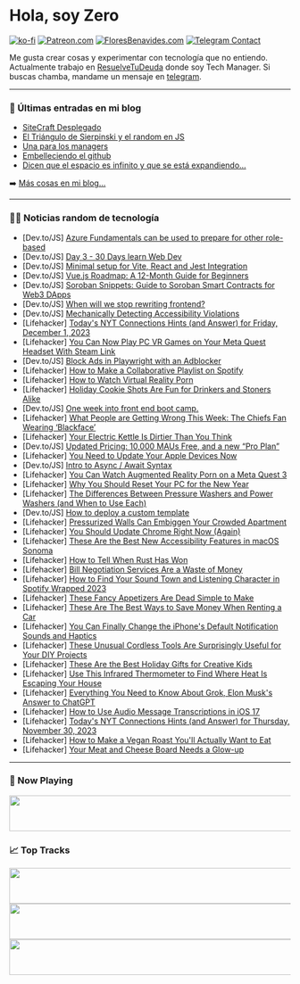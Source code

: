 # Hola, soy Zero

[![ko-fi](https://ko-fi.com/img/githubbutton_sm.svg)](https://ko-fi.com/J3J4N0LUK)
[![Patreon.com](https://img.shields.io/endpoint.svg?url=https%3A%2F%2Fshieldsio-patreon.vercel.app%2Fapi%3Fusername%3Dzerodragon%26type%3Dpatrons&style=for-the-badge)](https://patreon.com/zerodragon)
[![FloresBenavides.com](https://img.shields.io/website?down_message=oops&label=MiBlog&style=for-the-badge&up_message=online&url=https%3A%2F%2Ffloresbenavides.com)](https://floresbenavides.com)
[![Telegram Contact](https://img.shields.io/badge/escr%C3%ADbeme-ZeroDragon-%2326A5E4?style=for-the-badge&logo=telegram)](https://t.me/zerodragon)

Me gusta crear cosas y experimentar con tecnología que no entiendo.
Actualmente trabajo en [ResuelveTuDeuda](http://github.com/resuelve) donde soy Tech Manager.
Si buscas chamba, mandame un mensaje en [telegram](https://t.me/zerodragon).

---

### 📕 Últimas entradas en mi blog
<!-- BLOG-POST-LIST:START -->
- [SiteCraft Desplegado](https://floresbenavides.com/sitecraft-desplegado/)
- [El Triángulo de Sierpinski y el random en JS](https://floresbenavides.com/el-triangulo-de-sierpinski-y-el-random-en-js/)
- [Una para los managers](https://floresbenavides.com/una-para-los-managers/)
- [Embelleciendo el github](https://floresbenavides.com/embelleciendo-el-github/)
- [Dicen que el espacio es infinito y que se está expandiendo…](https://floresbenavides.com/dicen-que-el-espacio-es-infinito-y-que-se-esta-expandiendo/)
<!-- BLOG-POST-LIST:END -->

➡️ [Más cosas en mi blog...](https://floresbenavides.com)

---

### 👨‍💻 Noticias random de tecnología
<!-- TECH-POSTS:START -->
- [Dev.to/JS] [Azure Fundamentals can be used to prepare for other role-based](https://dev.to/robin123456/azure-fundamentals-can-be-used-to-prepare-for-other-role-based-1kfh)
- [Dev.to/JS] [Day 3 - 30 Days learn Web Dev](https://dev.to/johnc/day-3-30-days-learn-web-dev-5f3k)
- [Dev.to/JS] [Minimal setup for Vite, React and Jest Integration](https://dev.to/riolio/minimal-setup-for-vite-react-and-jest-integration-2ib6)
- [Dev.to/JS] [Vue.js Roadmap: A 12-Month Guide for Beginners](https://dev.to/susan56789/vuejs-roadmap-a-12-month-guide-for-beginners-5007)
- [Dev.to/JS] [Soroban Snippets: Guide to Soroban Smart Contracts for Web3 DApps](https://dev.to/z5208980/soroban-snippets-guide-to-soroban-smart-contracts-for-web3-dapps-1hpi)
- [Dev.to/JS] [When will we stop rewriting frontend?](https://dev.to/opensourcee/when-will-we-stop-rewriting-frontend-28od)
- [Dev.to/JS] [Mechanically Detecting Accessibility Violations](https://dev.to/hiro0218/mechanically-detecting-accessibility-violations-ja1)
- [Lifehacker] [Today&#39;s NYT Connections Hints &lpar;and Answer&rpar; for Friday, December 1, 2023](https://lifehacker.com/entertainment/nyt-connections-answer-today-december-1-2023)
- [Lifehacker] [You Can Now Play PC VR Games on Your Meta Quest Headset With Steam Link](https://lifehacker.com/tech/how-to-use-steam-link-on-your-meta-quest-headset)
- [Dev.to/JS] [Block Ads in Playwright with an Adblocker](https://dev.to/mikestopcontinues/block-ads-in-playwright-with-an-adblocker-p2b)
- [Lifehacker] [How to Make a Collaborative Playlist on Spotify](https://lifehacker.com/tech/how-to-make-a-collaborative-playlist-on-spotify)
- [Lifehacker] [How to Watch Virtual Reality Porn](https://lifehacker.com/how-to-watch-virtual-reality-porn-1848363266)
- [Lifehacker] [Holiday Cookie Shots Are Fun for Drinkers and Stoners Alike](https://lifehacker.com/food-drink/cookie-shot-recipe)
- [Dev.to/JS] [One week into front end boot camp.](https://dev.to/thebigdavec/one-week-into-front-end-boot-camp-32i7)
- [Lifehacker] [What People are Getting Wrong This Week: The Chiefs Fan Wearing ‘Blackface’](https://lifehacker.com/entertainment/chiefs-fan-wearing-black-and-red-face-paint)
- [Lifehacker] [Your Electric Kettle Is Dirtier Than You Think](https://lifehacker.com/home/how-to-deep-clean-an-electric-kettle)
- [Dev.to/JS] [Updated Pricing: 10,000 MAUs Free, and a new “Pro Plan”](https://dev.to/clerk/updated-pricing-10000-maus-free-and-a-new-pro-plan-5gaa)
- [Lifehacker] [You Need to Update Your Apple Devices Now](https://lifehacker.com/tech/update-apple-devices-now)
- [Dev.to/JS] [Intro to Async / Await Syntax](https://dev.to/danielj/intro-to-async-await-syntax-3bic)
- [Lifehacker] [You Can Watch Augmented Reality Porn on a Meta Quest 3](https://lifehacker.com/tech/how-to-watch-augmented-reality-porn-on-meta-quest-3)
- [Lifehacker] [Why You Should Reset Your PC for the New Year](https://lifehacker.com/tech/reset-your-pc-for-a-fresh-start-this-year)
- [Lifehacker] [The Differences Between Pressure Washers and Power Washers &lpar;and When to Use Each&rpar;](https://lifehacker.com/home/differences-between-power-washers-and-pressure-washers)
- [Dev.to/JS] [How to deploy a custom template](https://dev.to/ulomaekpe/how-to-deploy-a-custom-template-2b5n)
- [Lifehacker] [Pressurized Walls Can Embiggen Your Crowded Apartment](https://lifehacker.com/money/pressurized-walls-for-rentals-apartments)
- [Lifehacker] [You Should Update Chrome Right Now &lpar;Again&rpar;](https://lifehacker.com/tech/update-chrome-asap)
- [Lifehacker] [These Are the Best New Accessibility Features in macOS Sonoma](https://lifehacker.com/tech/the-best-new-accessibility-features-in-macos-sonoma)
- [Lifehacker] [How to Tell When Rust Has Won](https://lifehacker.com/home/how-to-tell-when-something-is-rusted-beyond-repair)
- [Lifehacker] [Bill Negotiation Services Are a Waste of Money](https://lifehacker.com/money/how-to-negotiate-lower-bills)
- [Lifehacker] [How to Find Your Sound Town and Listening Character in Spotify Wrapped 2023](https://lifehacker.com/tech/spotify-wrapped-2023-find-your-sound-town-and-listening-character)
- [Lifehacker] [These Fancy Appetizers Are Dead Simple to Make](https://lifehacker.com/food-drink/easy-fancy-appetizers)
- [Lifehacker] [These Are The Best Ways to Save Money When Renting a Car](https://lifehacker.com/travel/how-to-save-money-when-renting-a-car)
- [Lifehacker] [You Can Finally Change the iPhone&#39;s Default Notification Sounds and Haptics](https://lifehacker.com/tech/how-to-change-iphone-default-notification-sound)
- [Lifehacker] [These Unusual Cordless Tools Are Surprisingly Useful for Your DIY Projects](https://lifehacker.com/home/unusual-diy-cordless-tools)
- [Lifehacker] [These Are the Best Holiday Gifts for Creative Kids](https://lifehacker.com/money/holiday-gifts-creative-kids)
- [Lifehacker] [Use This Infrared Thermometer to Find Where Heat Is Escaping Your House](https://lifehacker.com/home/infrared-thermometer-drafts)
- [Lifehacker] [Everything You Need to Know About Grok, Elon Musk&#39;s Answer to ChatGPT](https://lifehacker.com/tech/what-is-grok-elon-musks-answer-to-chatgpt)
- [Lifehacker] [How to Use Audio Message Transcriptions in iOS 17](https://lifehacker.com/tech/how-to-use-audio-message-transcripts-in-ios-17)
- [Lifehacker] [Today&#39;s NYT Connections Hints &lpar;and Answer&rpar; for Thursday, November 30, 2023](https://lifehacker.com/entertainment/nyt-connections-answer-today-november-30-2023)
- [Lifehacker] [How to Make a Vegan Roast You&#39;ll Actually Want to Eat](https://lifehacker.com/how-to-make-a-vegan-roast-youll-actually-want-to-eat-1830335306)
- [Lifehacker] [Your Meat and Cheese Board Needs a Glow-up](https://lifehacker.com/food-drink/best-charcuterie-board-ingredients)<!-- TECH-POSTS:END -->

---

### 🎵 Now Playing
<a href="https://spotify-now-playing-dun.vercel.app/now-playing?open"><img src="https://spotify-now-playing-dun.vercel.app/now-playing" width="540" height="64"></a>

### 📈 Top Tracks
<a href="https://spotify-now-playing-dun.vercel.app/top-tracks?i=1&open"><img src="https://spotify-now-playing-dun.vercel.app/top-tracks?i=1" width="540" height="64"></a>
<a href="https://spotify-now-playing-dun.vercel.app/top-tracks?i=2&open"><img src="https://spotify-now-playing-dun.vercel.app/top-tracks?i=2" width="540" height="64"></a>
<a href="https://spotify-now-playing-dun.vercel.app/top-tracks?i=3&open"><img src="https://spotify-now-playing-dun.vercel.app/top-tracks?i=3" width="540" height="64"></a>
